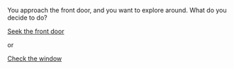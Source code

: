You approach the front door, and you want to explore around. What do you decide to do?

[Seek the front door](window.md)

or
 
[Check the window](journey-ends.md)